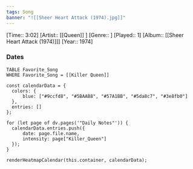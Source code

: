 ```yaml
---
tags: Song  
banner: "![[Sheer Heart Attack (1974).jpg]]"
---
```

[Time:: 3:02]
[Artist:: [[Queen]] ]
[Genre:: ]
[Played:: 1]
[Album:: [[Sheer Heart Attack (1974)]]]
[Year:: 1974]
### Dates
````dataview
TABLE Favorite_Song
WHERE Favorite_Song = [[Killer Queen]]
````
  ```dataviewjs
const calendarData = { 
	colors: { 
		blue: ["#9ccfd8", "#5BAAB8", "#57A1BB", "#5da8c7", "#3e8fb0"] 
	}, 
	entries: [] 
}; 

for (let page of dv.pages('"Daily Notes"')) { 
	calendarData.entries.push({ 
		date: page.file.name, 
		intensity: page["Killer_Queen"]
	}); 
} 

renderHeatmapCalendar(this.container, calendarData);
```
